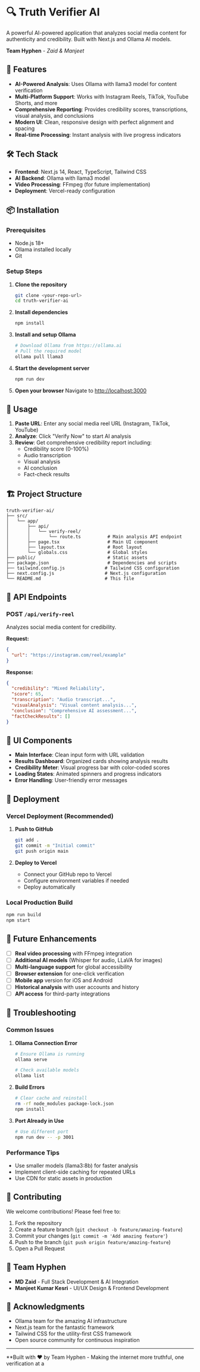 # 🔍 Truth Verifier AI

A powerful AI-powered application that analyzes social media content for authenticity and credibility. Built with Next.js and Ollama AI models.

**Team Hyphen** - *Zaid & Manjeet*

## 🌟 Features

- **AI-Powered Analysis**: Uses Ollama with llama3 model for content verification
- **Multi-Platform Support**: Works with Instagram Reels, TikTok, YouTube Shorts, and more
- **Comprehensive Reporting**: Provides credibility scores, transcriptions, visual analysis, and conclusions
- **Modern UI**: Clean, responsive design with perfect alignment and spacing
- **Real-time Processing**: Instant analysis with live progress indicators

## 🛠️ Tech Stack

- **Frontend**: Next.js 14, React, TypeScript, Tailwind CSS
- **AI Backend**: Ollama with llama3 model
- **Video Processing**: FFmpeg (for future implementation)
- **Deployment**: Vercel-ready configuration

## 📦 Installation

### Prerequisites

- Node.js 18+ 
- Ollama installed locally
- Git

### Setup Steps

1. **Clone the repository**
   ```bash
   git clone <your-repo-url>
   cd truth-verifier-ai
   ```

2. **Install dependencies**
   ```bash
   npm install
   ```

3. **Install and setup Ollama**
   ```bash
   # Download Ollama from https://ollama.ai
   # Pull the required model
   ollama pull llama3
   ```

4. **Start the development server**
   ```bash
   npm run dev
   ```

5. **Open your browser**
   Navigate to [http://localhost:3000](http://localhost:3000)

## 🚀 Usage

1. **Paste URL**: Enter any social media reel URL (Instagram, TikTok, YouTube)
2. **Analyze**: Click "Verify Now" to start AI analysis
3. **Review**: Get comprehensive credibility report including:
   - Credibility score (0-100%)
   - Audio transcription
   - Visual analysis
   - AI conclusion
   - Fact-check results

## 🏗️ Project Structure

```
truth-verifier-ai/
├── src/
│   └── app/
│       ├── api/
│       │   └── verify-reel/
│       │       └── route.ts          # Main analysis API endpoint
│       ├── page.tsx                  # Main UI component
│       ├── layout.tsx                # Root layout
│       └── globals.css               # Global styles
├── public/                           # Static assets
├── package.json                      # Dependencies and scripts
├── tailwind.config.js               # Tailwind CSS configuration
├── next.config.js                   # Next.js configuration
└── README.md                        # This file
```

## 🔧 API Endpoints

### POST `/api/verify-reel`
Analyzes social media content for credibility.

**Request:**
```json
{
  "url": "https://instagram.com/reel/example"
}
```

**Response:**
```json
{
  "credibility": "Mixed Reliability",
  "score": 65,
  "transcription": "Audio transcript...",
  "visualAnalysis": "Visual content analysis...",
  "conclusion": "Comprehensive AI assessment...",
  "factCheckResults": []
}
```

## 🎨 UI Components

- **Main Interface**: Clean input form with URL validation
- **Results Dashboard**: Organized cards showing analysis results
- **Credibility Meter**: Visual progress bar with color-coded scores
- **Loading States**: Animated spinners and progress indicators
- **Error Handling**: User-friendly error messages

## 🚀 Deployment

### Vercel Deployment (Recommended)

1. **Push to GitHub**
   ```bash
   git add .
   git commit -m "Initial commit"
   git push origin main
   ```

2. **Deploy to Vercel**
   - Connect your GitHub repo to Vercel
   - Configure environment variables if needed
   - Deploy automatically

### Local Production Build

```bash
npm run build
npm start
```

## 🔮 Future Enhancements

- [ ] **Real video processing** with FFmpeg integration
- [ ] **Additional AI models** (Whisper for audio, LLaVA for images)
- [ ] **Multi-language support** for global accessibility
- [ ] **Browser extension** for one-click verification
- [ ] **Mobile app** version for iOS and Android
- [ ] **Historical analysis** with user accounts and history
- [ ] **API access** for third-party integrations

## 🐛 Troubleshooting

### Common Issues

1. **Ollama Connection Error**
   ```bash
   # Ensure Ollama is running
   ollama serve
   
   # Check available models
   ollama list
   ```

2. **Build Errors**
   ```bash
   # Clear cache and reinstall
   rm -rf node_modules package-lock.json
   npm install
   ```

3. **Port Already in Use**
   ```bash
   # Use different port
   npm run dev -- -p 3001
   ```

### Performance Tips

- Use smaller models (llama3:8b) for faster analysis
- Implement client-side caching for repeated URLs
- Use CDN for static assets in production

## 🤝 Contributing

We welcome contributions! Please feel free to:

1. Fork the repository
2. Create a feature branch (`git checkout -b feature/amazing-feature`)
3. Commit your changes (`git commit -m 'Add amazing feature'`)
4. Push to the branch (`git push origin feature/amazing-feature`)
5. Open a Pull Request


## 👥 Team Hyphen

- **MD Zaid** - Full Stack Development & AI Integration
- **Manjeet Kumar Kesri** - UI/UX Design & Frontend Development

## 🙏 Acknowledgments

- Ollama team for the amazing AI infrastructure
- Next.js team for the fantastic framework
- Tailwind CSS for the utility-first CSS framework
- Open source community for continuous inspiration



---

**Built with ❤️ by Team Hyphen - Making the internet more truthful, one verification at a 